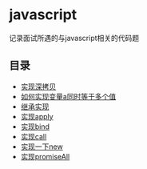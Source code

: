# javascript
记录面试所遇的与javascript相关的代码题

## 目录
* [实现深拷贝](./deepClone.md)
* [如何实现变量a同时等于多个值](./equalA.md)
* [继承实现](./inherit.md)
* [实现apply](./myApply.md)
* [实现bind](./myBind.md)
* [实现call](./myCall.md)
* [实现一下new](./myNew.md)
* [实现promiseAll](./promiseAll.md)

<tongji/>